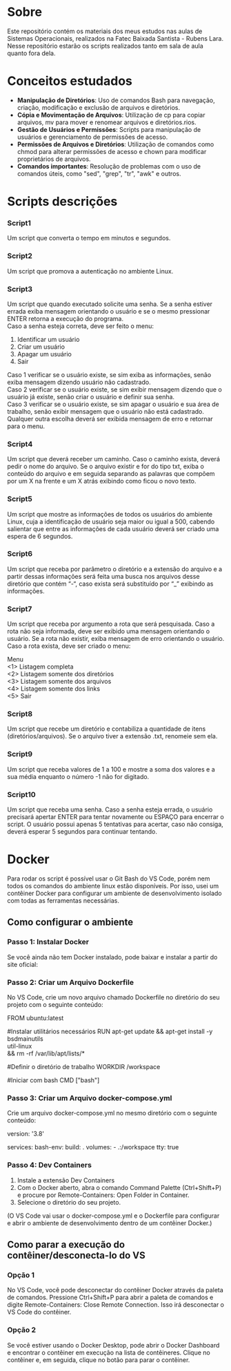 # Sobre
Este repositório contém os materiais dos meus estudos nas aulas de Sistemas Operacionais, realizados na Fatec Baixada Santista - Rubens Lara. Nesse repositório estarão os scripts realizados tanto em sala de aula quanto fora dela.

# Conceitos estudados
- **Manipulação de Diretórios**: Uso de comandos Bash para navegação, criação, modificação e exclusão de arquivos e diretórios.
- **Cópia e Movimentação de Arquivos**: Utilização de cp para copiar arquivos, mv para mover e renomear arquivos e diretórios.rios.
- **Gestão de Usuários e Permissões**: Scripts para manipulação de usuários e gerenciamento de permissões de acesso.
- **Permissões de Arquivos e Diretórios**: Utilização de comandos como chmod para alterar permissões de acesso e chown para modificar proprietários de arquivos.
- **Comandos importantes**: Resolução de problemas com o uso de comandos úteis, como "sed", "grep", "tr", "awk" e outros.

# Scripts descrições
### **Script1**  
Um script que converta o tempo em minutos e segundos.

### **Script2**
Um script que promova a autenticação no ambiente Linux.

### **Script3**
Um script que quando executado solicite uma senha. Se a senha estiver errada exiba mensagem orientando o usuário e se o mesmo pressionar ENTER retorna a execução do programa.  
Caso a senha esteja correta, deve ser feito o menu:  
1. Identificar um usuário  
2. Criar um usuário  
3. Apagar um usuário  
4. Sair  

Caso 1 verificar se o usuário existe, se sim exiba as informações, senão exiba mensagem dizendo usuário não cadastrado.  
Caso 2 verificar se o usuário existe, se sim exibir mensagem dizendo que o usuário já existe, senão criar o usuário e definir sua senha.  
Caso 3 verificar se o usuário existe, se sim apagar o usuário e sua área de trabalho, senão exibir mensagem que o usuário não está cadastrado.  
Qualquer outra escolha deverá ser exibida mensagem de erro e retornar para o menu.  

### **Script4**
Um script que deverá receber um caminho. Caso o caminho exista, deverá pedir o nome do arquivo. Se o arquivo existir e for do tipo txt, exiba o conteúdo do arquivo e em seguida separando as palavras que compõem por um X na frente e um X atrás exibindo como ficou o novo texto.

### **Script5**
Um script que mostre as informações de todos os usuários do ambiente Linux, cuja a identificação de usuário seja maior ou igual a 500, cabendo salientar que entre as informações de cada usuário deverá ser criado uma espera de 6 segundos.

### **Script6**
Um script que receba por parâmetro o diretório e a extensão do arquivo e a partir dessas informações será feita uma busca nos arquivos desse diretório que contém “-“, caso exista será substituído por “_” exibindo as informações.

### **Script7**

Um script que receba por argumento a rota que será pesquisada.
Caso a rota não seja informada, deve ser exibido uma mensagem orientando o usuário.
Se a rota não existir, exiba mensagem de erro orientando o usuário.
Caso a rota exista, deve ser criado o menu:

Menu  
<1> Listagem completa  
<2> Listagem somente dos diretórios  
<3> Listagem somente dos arquivos  
<4> Listagem somente dos links  
<5> Sair  

### **Script8**
 
 Um script que recebe um diretório e contabiliza a quantidade de itens (diretórios/arquivos).
 Se o arquivo tiver a extensão .txt, renomeie sem ela.

 ### **Script9**

 Um script que receba valores de 1 a 100 e mostre a soma dos valores e a sua média enquanto o número -1 não for digitado.

 ### **Script10**

 Um script que receba uma senha. Caso a senha esteja errada, o usuário precisará apertar ENTER para tentar novamente ou ESPAÇO para encerrar o script. O usuário possui apenas 5 tentativas para acertar, caso não consiga, deverá esperar 5 segundos para continuar tentando.

# Docker
Para rodar os script é possível usar o Git Bash do VS Code, porém nem todos os comandos do ambiente linux estão disponíveis. Por isso, usei um contêiner Docker para configurar um ambiente de desenvolvimento isolado com todas as ferramentas necessárias.

## Como configurar o ambiente

### Passo 1: Instalar Docker

Se você ainda não tem Docker instalado, pode baixar e instalar a partir do site oficial: 

### Passo 2: Criar um Arquivo Dockerfile

No VS Code, crie um novo arquivo chamado Dockerfile no diretório do seu projeto com o seguinte conteúdo:

FROM ubuntu:latest

#Instalar utilitários necessários
RUN apt-get update && apt-get install -y \
    bsdmainutils \
    util-linux \
    && rm -rf /var/lib/apt/lists/*

#Definir o diretório de trabalho
WORKDIR /workspace

#Iniciar com bash
CMD ["bash"]


### Passo 3: Criar um Arquivo docker-compose.yml

Crie um arquivo docker-compose.yml no mesmo diretório com o seguinte conteúdo:

version: '3.8'

services:
  bash-env:
    build: .
    volumes:
      - .:/workspace
    tty: true

### Passo 4: Dev Containers

1. Instale a extensão Dev Containers
2. Com o Docker aberto, abra o comando Command Palette (Ctrl+Shift+P) e procure por Remote-Containers: Open Folder in Container.
3. Selecione o diretório do seu projeto.

(O VS Code vai usar o docker-compose.yml e o Dockerfile para configurar e abrir o ambiente de desenvolvimento dentro de um contêiner Docker.)

## Como parar a execução do contêiner/desconecta-lo do VS

### Opção 1
No VS Code, você pode desconectar do contêiner Docker através da paleta de comandos. Pressione Ctrl+Shift+P para abrir a paleta de comandos e digite Remote-Containers: Close Remote Connection. Isso irá desconectar o VS Code do contêiner.

### Opção 2
Se você estiver usando o Docker Desktop, pode abrir o Docker Dashboard e encontrar o contêiner em execução na lista de contêineres.
Clique no contêiner e, em seguida, clique no botão para parar o contêiner.